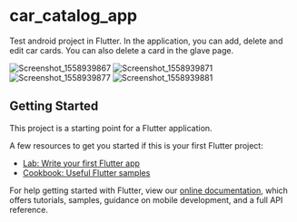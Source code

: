 # car_catalog_app

Test android project in Flutter.
In the application, you can add, delete and edit car cards. You can also delete a card in the glave page.

![Screenshot_1558939867](https://user-images.githubusercontent.com/27908248/58401047-f96aa680-8086-11e9-9c86-8a296ad399fd.png)
![Screenshot_1558939871](https://user-images.githubusercontent.com/27908248/58401056-038ca500-8087-11e9-8453-2053fbf12885.png)
![Screenshot_1558939877](https://user-images.githubusercontent.com/27908248/58401072-0f786700-8087-11e9-80d8-70f0a13151ba.png)
![Screenshot_1558939881](https://user-images.githubusercontent.com/27908248/58401081-156e4800-8087-11e9-94f8-af9986b78341.png)

## Getting Started

This project is a starting point for a Flutter application.

A few resources to get you started if this is your first Flutter project:

- [Lab: Write your first Flutter app](https://flutter.dev/docs/get-started/codelab)
- [Cookbook: Useful Flutter samples](https://flutter.dev/docs/cookbook)

For help getting started with Flutter, view our 
[online documentation](https://flutter.dev/docs), which offers tutorials, 
samples, guidance on mobile development, and a full API reference.
